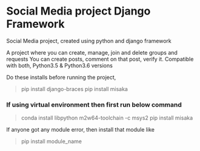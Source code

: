 # Social Media project Django Framework
Social Media project, created using python and django framework

A project where you can create, manage, join and delete groups and requests</n></n>
You can create posts, comment on that post, verify it.</n>
Compatible with both, Python3.5 & Python3.6 versions</n></n>

Do these installs before running the project,</n>
>pip install django-braces</n>
> pip install misaka
### If using virtual environment then first run below command
> conda install libpython m2w64-toolchain -c msys2
> pip install misaka

If anyone got any module error, then install that module like</n>
> pip install module_name
